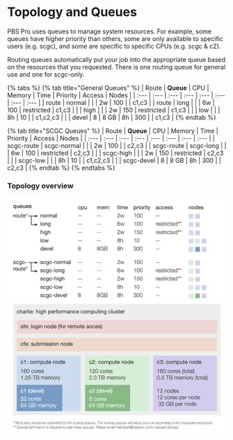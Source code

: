 # Topology and Queues

PBS Pro uses queues to manage system resources. For example, some queues have higher priority than others, some are only available to specific users \(e.g. scgc\), and some are specific to specific CPUs \(e.g. scgc & c2\).

Routing queues automatically put your job into the appropriate queue based on the resources that you requested. There is one routing queue for general use and one for scgc-only.

{% tabs %}
{% tab title="General Queues" %}
| Route | **Queue** | CPU | Memory | Time | Priority | Access | Nodes |
| :--- | :--- | :--- | :--- | :--- | :--- | :--- | :--- |
| route | normal |  |  | 2w | 100 |  | c1,c3 |
| route | long |  |  | 6w | 100 | restricted | c1,c3 |
|  | high |  |  | 2w | 150 | restricted | c1,c3 |
|  | low |  |  | 8h | 10 |  | c1,c2,c3 |
|  | devel | 8 | 8 GB | 8h | 300 |  | c1,c3 |
{% endtab %}

{% tab title="SCGC Queues" %}
| Route | **Queue** | CPU | Memory | Time | Priority | Access | Nodes |
| :--- | :--- | :--- | :--- | :--- | :--- | :--- | :--- |
| scgc-route | scgc-normal |  |  | 2w | 100 |  | c2,c3 |
| scgc-route | scgc-long |  |  | 6w | 100 | restricted | c2,c3 |
|  | scgc-high |  |  | 2w | 150 | restricted | c2,c3 |
|  | scgc-low |  |  | 8h | 10 |  | c1,c2,c3 |
|  | scgc-devel | 8 | 8 GB | 8h | 300 |  | c2,c3 |
{% endtab %}
{% endtabs %}

### Topology overview

![](.gitbook/assets/image.png)

